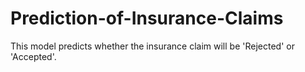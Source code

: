 # Prediction-of-Insurance-Claims
This model predicts whether the insurance claim will be 'Rejected' or 'Accepted'. 
